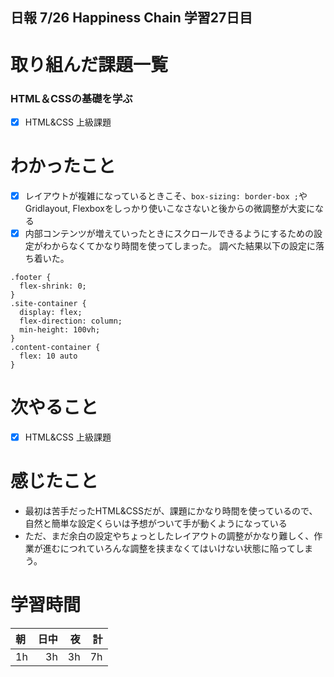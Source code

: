 ## 日報 7/26 Happiness Chain 学習27日目

# 取り組んだ課題一覧 
### HTML＆CSSの基礎を学ぶ
- [x] HTML&CSS 上級課題 
   
# わかったこと
- [x] レイアウトが複雑になっているときこそ、`box-sizing: border-box ;`やGridlayout, Flexboxをしっかり使いこなさないと後からの微調整が大変になる
- [x]  内部コンテンツが増えていったときにスクロールできるようにするための設定がわからなくてかなり時間を使ってしまった。
      調べた結果以下の設定に落ち着いた。
```
.footer {
  flex-shrink: 0;
}
.site-container {
  display: flex;
  flex-direction: column;
  min-height: 100vh;
}
.content-container {
  flex: 10 auto
}
```
      
 
# 次やること
- [x] HTML&CSS 上級課題

      
# 感じたこと

+ 最初は苦手だったHTML&CSSだが、課題にかなり時間を使っているので、自然と簡単な設定くらいは予想がついて手が動くようになっている
+ ただ、まだ余白の設定やちょっとしたレイアウトの調整がかなり難しく、作業が進むにつれていろんな調整を挟まなくてはいけない状態に陥ってしまう。

  
# 学習時間

| 朝           | 日中          | 夜              | 計              |
| :----------|------------:|-------------:|-------------:|
| 1h           | 3h            | 3h              |  7h            |
